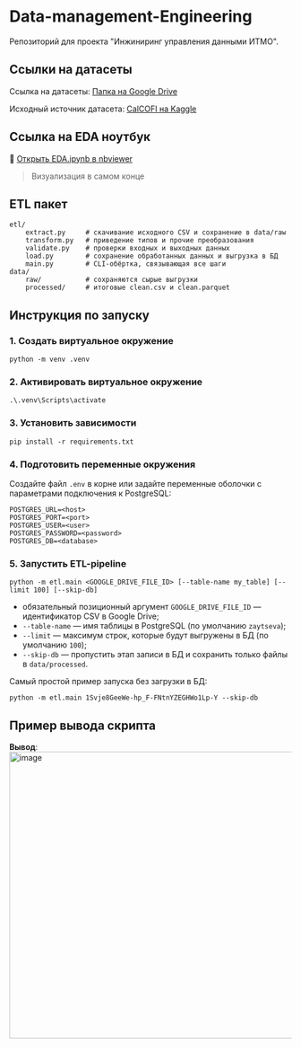 # Data-management-Engineering

Репозиторий для проекта "Инжиниринг управления данными ИТМО".

## Ссылки на датасеты

Ссылка на датасеты: [Папка на Google Drive](https://drive.google.com/drive/folders/1GvA6M1ma6kzHevxSzJbiYUt6M8fEsJ1H?usp=sharing) 

Исходный источник датасета: [CalCOFI на Kaggle](https://www.kaggle.com/datasets/sohier/calcofi?utm_source=chatgpt.com&select=cast.csv)

## Ссылка на EDA ноутбук

🔗 [Открыть EDA.ipynb в nbviewer](https://nbviewer.org/github/yarazaytseva-lgtm/Project/blob/main/notebooks/EDA.ipynb)
 > Визуализация в самом конце 

## ETL пакет

```
etl/
	extract.py     # скачивание исходного CSV и сохранение в data/raw
	transform.py   # приведение типов и прочие преобразования
	validate.py    # проверки входных и выходных данных
	load.py        # сохранение обработанных данных и выгрузка в БД
	main.py        # CLI-обёртка, связывающая все шаги
data/
	raw/           # сохраняются сырые выгрузки
	processed/     # итоговые clean.csv и clean.parquet
```


## Инструкция по запуску

### 1. Создать виртуальное окружение
```
python -m venv .venv
```

### 2. Активировать виртуальное окружение
```
.\.venv\Scripts\activate
```

### 3. Установить зависимости
```
pip install -r requirements.txt
```

### 4. Подготовить переменные окружения
Создайте файл `.env` в корне или задайте переменные оболочки с параметрами подключения к PostgreSQL:
```
POSTGRES_URL=<host>
POSTGRES_PORT=<port>
POSTGRES_USER=<user>
POSTGRES_PASSWORD=<password>
POSTGRES_DB=<database>
```

### 5. Запустить ETL-pipeline
```
python -m etl.main <GOOGLE_DRIVE_FILE_ID> [--table-name my_table] [--limit 100] [--skip-db]
```
- обязательный позиционный аргумент `GOOGLE_DRIVE_FILE_ID` — идентификатор CSV в Google Drive;
- `--table-name` — имя таблицы в PostgreSQL (по умолчанию `zaytseva`);
- `--limit` — максимум строк, которые будут выгружены в БД (по умолчанию `100`);
- `--skip-db` — пропустить этап записи в БД и сохранить только файлы в `data/processed`.

Самый простой пример запуска без загрузки в БД:
```
python -m etl.main 1Svje8GeeWe-hp_F-FNtnYZEGHWo1Lp-Y --skip-db
```

## Пример вывода скрипта

**Вывод**:<img width="1113" height="511" alt="image" src="https://github.com/user-attachments/assets/54853796-a311-4344-a7dc-8fe9b9458fee" />
